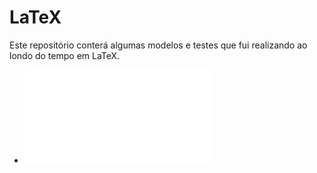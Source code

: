 # LaTeX

Este repositório conterá algumas modelos e testes que fui realizando ao londo do tempo em LaTeX.

- ![Modelo de Apresentação do Laboratório](/modelo_beamer_larca/modelo_beamer.pdf)
